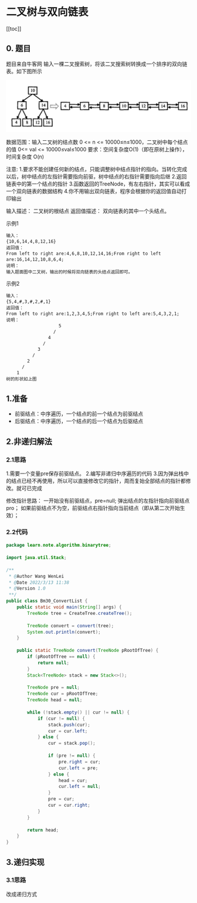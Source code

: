# 二叉树与双向链表
[[toc]]
## 0. 题目
题目来自牛客网
输入一棵二叉搜索树，将该二叉搜索树转换成一个排序的双向链表。如下图所示

![](../img/2ebb7f8f5baafc840e43494ec75d038c.png)

数据范围：输入二叉树的结点数 0 <= n <= 10000≤n≤1000，二叉树中每个结点的值 0<= val <= 10000≤val≤1000
要求：空间复杂度O(1)（即在原树上操作），时间复杂度 O(n)

注意:
1.要求不能创建任何新的结点，只能调整树中结点指针的指向。当转化完成以后，树中结点的左指针需要指向前驱，树中结点的右指针需要指向后继
2.返回链表中的第一个结点的指针
3.函数返回的TreeNode，有左右指针，其实可以看成一个双向链表的数据结构
4.你不用输出双向链表，程序会根据你的返回值自动打印输出

输入描述：
二叉树的根结点
返回值描述：
双向链表的其中一个头结点。

示例1
```
输入：
{10,6,14,4,8,12,16}
返回值：
From left to right are:4,6,8,10,12,14,16;From right to left are:16,14,12,10,8,6,4;
说明：
输入题面图中二叉树，输出的时候将双向链表的头结点返回即可。     
```

示例2
```
输入：
{5,4,#,3,#,2,#,1}
返回值：
From left to right are:1,2,3,4,5;From right to left are:5,4,3,2,1;
说明：
                    5
                  /
                4
              /
            3
          /
        2
      /
    1
树的形状如上图  
```

## 1.准备
* 前驱结点：中序遍历，一个结点的前一个结点为前驱结点
* 后驱结点：中序遍历，一个结点的后一个结点为后驱结点


## 2.非递归解法
### 2.1思路
1.需要一个变量pre保存前驱结点。
2.编写非递归中序遍历的代码
3.因为弹出栈中的结点已经不再使用，所以可以直接修改它的指针，周而复始全部结点的指针都修改。就可已完成

修改指针思路：
一开始没有前驱结点，pre=null;
弹出结点的左指针指向前驱结点pro；
如果前驱结点不为空，前驱结点右指针指向当前结点（即从第二次开始生效）；

### 2.2代码
```java
package learn.note.algorithm.binarytree;

import java.util.Stack;

/**
 * @Author Wang WenLei
 * @Date 2022/3/13 11:38
 * @Version 1.0
 **/
public class Bm30_ConvertList {
    public static void main(String[] args) {
        TreeNode tree = CreateTree.createTree();

        TreeNode convert = convert(tree);
        System.out.println(convert);
    }

    public static TreeNode convert(TreeNode pRootOfTree) {
        if (pRootOfTree == null) {
            return null;
        }
        Stack<TreeNode> stack = new Stack<>();

        TreeNode pre = null;
        TreeNode cur = pRootOfTree;
        TreeNode head = null;

        while (!stack.empty() || cur != null) {
            if (cur != null) {
                stack.push(cur);
                cur = cur.left;
            } else {
                cur = stack.pop();

                if (pre != null) {
                    pre.right = cur;
                    cur.left = pre;
                } else {
                    head = cur;
                    cur.left = null;
                }
                pre = cur;
                cur = cur.right;
            }
        }

        return head;
    }
}
```

## 3.递归实现
### 3.1思路
改成递归方式
